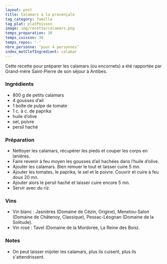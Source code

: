 ```yaml
---
layout: post
title: Calamars à la provençale
tag_category: famille
tag_plat: platPoisson
image: img/recette/calamars.png
temps_preparation: 30
temps_cuisson: 30
temps_repos: '-'
nbre_personne: ‘pour 4 personnes’
index_motClefIngredient: calamar
---
```

Cette recette pour préparer les calamars (ou encornets) a été rapportée par Grand-mère Saint-Pierre de son séjour à Antibes.

### Ingrédients
* 800 g de petits calamars
* 4 gousses d’ail
* 1 boîte de pulpe de tomate
* 1 c. à c. de paprika
* huile d’olive
* sel, poivre
* persil haché


### Préparation
* Nettoyer les calamars, récupérer les pieds et couper les corps en lanières.
* Faire revenir à feu moyen les gousses d’ail hachées dans l’huile d’olive.
* Ajouter les calamars. Bien remuer le tout et laisser cuire 5 mn.
* Ajouter les tomates, le paprika, le sel et le poivre. Couvrir et cuire à feu doux 20 mn.
* Ajouter alors le persil haché et laisser cuire encore 5 mn.
* Servir avec du riz.


### Vins
* Vin blanc : Jasnières (Domaine de Cézin, Origine), Menetou-Salon (Domaine de Châtenoy, Classique), Pessac-Léognan (Domaine de la Solitude).
* Vin rosé : Tavel (Domaine de la Mordorée, La Reine des Bois).

### Notes
* On peut laisser mijoter les calamars, plus ils cuisent, plus ils s'attendrissent.
